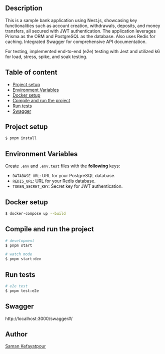 ## Description <!-- omit in toc -->
This is a sample bank application using Nest.js, showcasing key functionalities such as account creation, withdrawals, deposits, and money transfers, all secured with JWT authentication. The application leverages Prisma as the ORM and PostgreSQL as the database. Also uses Redis for caching. Integrated Swagger for comprehensive API documentation.

For testing, implemented end-to-end (e2e) testing with Jest and utilized k6 for load, stress, spike, and soak testing.

## Table of content <!-- omit in toc -->
- [Project setup](#project-setup)
- [Environment Variables](#environment-variables)
- [Docker setup](#docker-setup)
- [Compile and run the project](#compile-and-run-the-project)
- [Run tests](#run-tests)
- [Swagger](#swagger)

## Project setup
```bash
$ pnpm install
```

## Environment Variables
Create `.env` and `.env.test` files with the **following** keys:

- `DATABASE_URL`: URL for your PostgreSQL database.
- `REDIS_URL`: URL for your Redis database.
- `TOKEN_SECRET_KEY`: Secret key for JWT authentication.

## Docker setup
```bash
$ docker-compose up --build
```

## Compile and run the project
```bash 
# development
$ pnpm start

# watch mode
$ pnpm start:dev

```

## Run tests
```bash
# e2e test
$ pnpm test:e2e
```
## Swagger
http://localhost:3000/swagger#/

## Author
[Saman Kefayatpour](https://www.linkedin.com/in/samankefayatpour/)
